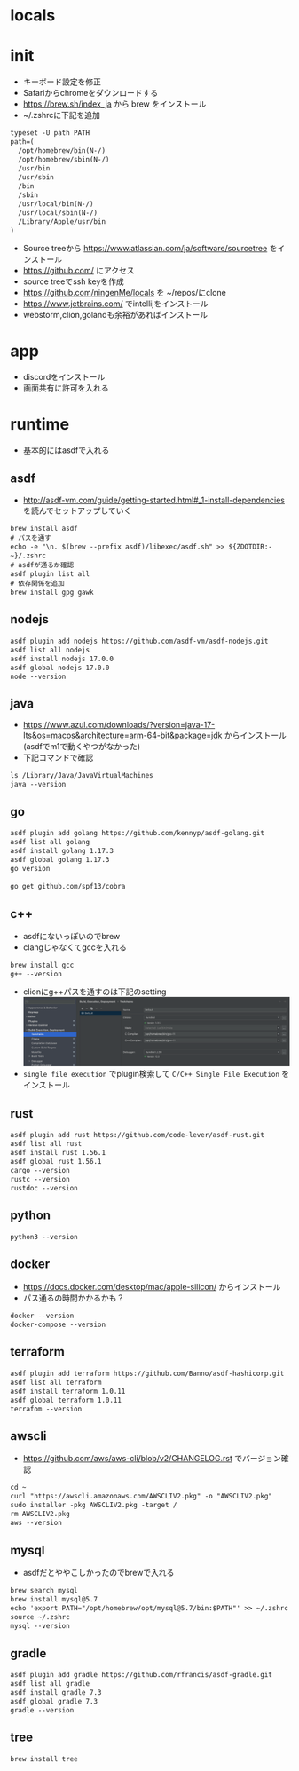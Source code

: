 # locals

# init
- キーボード設定を修正
- Safariからchromeをダウンロードする
- https://brew.sh/index_ja から brew をインストール
- ~/.zshrcに下記を追加
```shell
typeset -U path PATH
path=(
  /opt/homebrew/bin(N-/)
  /opt/homebrew/sbin(N-/)
  /usr/bin
  /usr/sbin
  /bin
  /sbin
  /usr/local/bin(N-/)
  /usr/local/sbin(N-/)
  /Library/Apple/usr/bin
)
```
- Source treeから https://www.atlassian.com/ja/software/sourcetree をインストール
- https://github.com/ にアクセス
- source treeでssh keyを作成
- https://github.com/ningenMe/locals を ~/repos/にclone
- https://www.jetbrains.com/ でintellijをインストール
- webstorm,clion,golandも余裕があればインストール


# app
- discordをインストール
- 画面共有に許可を入れる

# runtime
- 基本的にはasdfで入れる
## asdf
- http://asdf-vm.com/guide/getting-started.html#_1-install-dependencies を読んでセットアップしていく
```shell
brew install asdf
# パスを通す
echo -e "\n. $(brew --prefix asdf)/libexec/asdf.sh" >> ${ZDOTDIR:-~}/.zshrc
# asdfが通るか確認
asdf plugin list all
# 依存関係を追加
brew install gpg gawk
```

## nodejs
```shell
asdf plugin add nodejs https://github.com/asdf-vm/asdf-nodejs.git
asdf list all nodejs
asdf install nodejs 17.0.0
asdf global nodejs 17.0.0
node --version
```

## java
- https://www.azul.com/downloads/?version=java-17-lts&os=macos&architecture=arm-64-bit&package=jdk からインストール(asdfでm1で動くやつがなかった)
- 下記コマンドで確認
```
ls /Library/Java/JavaVirtualMachines 
java --version
```

## go
```shell
asdf plugin add golang https://github.com/kennyp/asdf-golang.git
asdf list all golang
asdf install golang 1.17.3
asdf global golang 1.17.3
go version

go get github.com/spf13/cobra
```

## c++ 
- asdfにないっぽいのでbrew
- clangじゃなくてgccを入れる
```shell
brew install gcc
g++ --version
```
- clionにg++パスを通すのは下記のsetting
![clion-g++](clion-g++.png)
- `single file execution` でplugin検索して `C/C++ Single File Execution` をインストール

## rust
```shell
asdf plugin add rust https://github.com/code-lever/asdf-rust.git
asdf list all rust
asdf install rust 1.56.1
asdf global rust 1.56.1
cargo --version
rustc --version
rustdoc --version
```

## python
```shell
python3 --version
```

## docker
- https://docs.docker.com/desktop/mac/apple-silicon/ からインストール
- パス通るの時間かかるかも？
```shell
docker --version
docker-compose --version
```

## terraform
```shell
asdf plugin add terraform https://github.com/Banno/asdf-hashicorp.git
asdf list all terraform
asdf install terraform 1.0.11
asdf global terraform 1.0.11
terrafom --version
```

## awscli
- https://github.com/aws/aws-cli/blob/v2/CHANGELOG.rst でバージョン確認
```shell
cd ~
curl "https://awscli.amazonaws.com/AWSCLIV2.pkg" -o "AWSCLIV2.pkg"
sudo installer -pkg AWSCLIV2.pkg -target /
rm AWSCLIV2.pkg 
aws --version
```

## mysql
- asdfだとややこしかったのでbrewで入れる
```shell
brew search mysql
brew install mysql@5.7
echo 'export PATH="/opt/homebrew/opt/mysql@5.7/bin:$PATH"' >> ~/.zshrc
source ~/.zshrc
mysql --version
```

## gradle
```shell
asdf plugin add gradle https://github.com/rfrancis/asdf-gradle.git
asdf list all gradle
asdf install gradle 7.3
asdf global gradle 7.3
gradle --version
```

## tree
```shell
brew install tree
```
